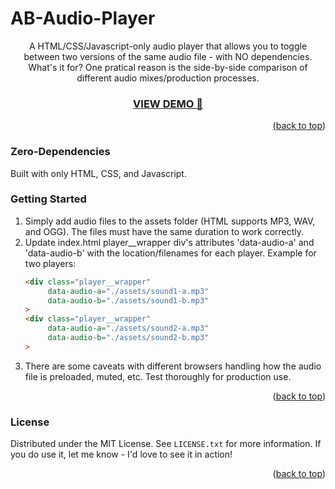 # AB-Audio-Player
<div id="top"></div>

  <p align="center">
    A HTML/CSS/Javascript-only audio player that allows you to toggle between two versions of the same audio file - with NO dependencies.
What's it for? One pratical reason is the side-by-side comparison of different audio mixes/production processes.
    <br />
  </p>
</div>

<h3 align="center"><a href="https://christinaq8.github.io/A-B-audio-player-copy/" target="_blank">VIEW DEMO 🎵</h3>

<p align="right">(<a href="#top">back to top</a>)</p>

<!-- GETTING STARTED -->

### Zero-Dependencies

Built with only HTML, CSS, and Javascript.

### Getting Started

1. Simply add audio files to the assets folder (HTML supports MP3, WAV, and OGG). The files must have the same duration to work correctly.
2. Update index.html player__wrapper div's attributes 'data-audio-a' and 'data-audio-b' with the location/filenames for each player. Example for two players:
   ```html
   <div class="player__wrapper"
        data-audio-a="./assets/sound1-a.mp3"
        data-audio-b="./assets/sound1-b.mp3"
   >
   <div class="player__wrapper"
        data-audio-a="./assets/sound2-a.mp3"
        data-audio-b="./assets/sound2-b.mp3"
   >
   ```
3. There are some caveats with different browsers handling how the audio file is preloaded, muted, etc. Test thoroughly for production use.

<p align="right">(<a href="#top">back to top</a>)</p>

### License

Distributed under the MIT License. See `LICENSE.txt` for more information.
If you do use it, let me know - I'd love to see it in action!

<p align="right">(<a href="#top">back to top</a>)</p>

